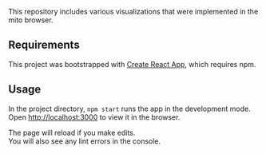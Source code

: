 This repository includes various visualizations that were implemented in the mito browser. 

## Requirements

This project was bootstrapped with [Create React App](https://github.com/facebook/create-react-app), which requires npm.

## Usage

In the project directory, `npm start` runs the app in the development mode.<br>
Open [http://localhost:3000](http://localhost:3000) to view it in the browser.

The page will reload if you make edits.<br>
You will also see any lint errors in the console.
